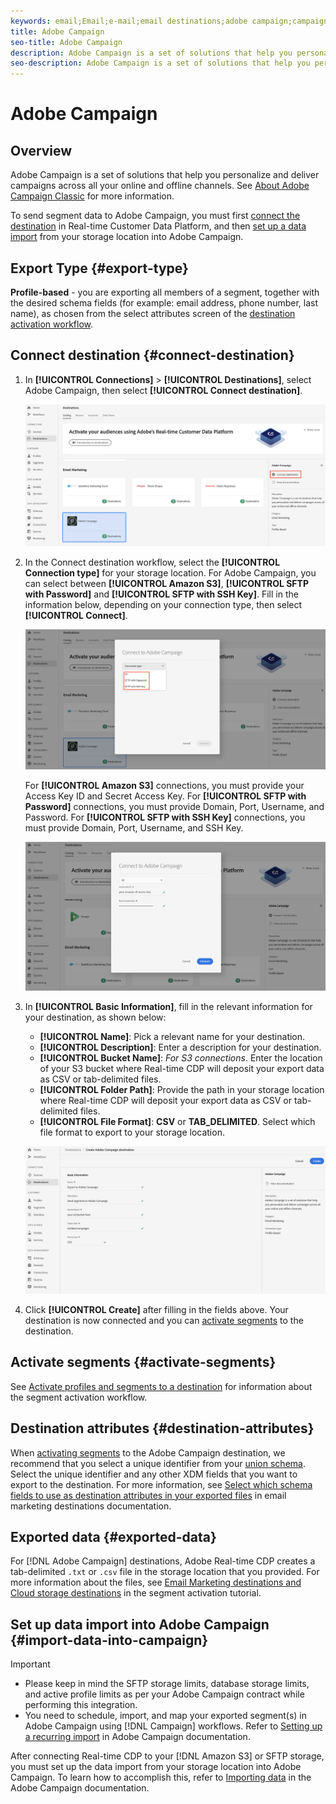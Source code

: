 ```yaml
---
keywords: email;Email;e-mail;email destinations;adobe campaign;campaign
title: Adobe Campaign
seo-title: Adobe Campaign
description: Adobe Campaign is a set of solutions that help you personalize and deliver campaigns across all your online and offline channels.
seo-description: Adobe Campaign is a set of solutions that help you personalize and deliver campaigns across all your online and offline channels.
---
```


# Adobe Campaign

## Overview

Adobe Campaign is a set of solutions that help you personalize and deliver campaigns across all your online and offline channels. See [About Adobe Campaign Classic](https://docs.adobe.com/content/help/en/campaign-classic/using/getting-started/starting-with-adobe-campaign/about-adobe-campaign-classic.html) for more information.

To send segment data to Adobe Campaign, you must first [connect the destination](#connect-destination) in Real-time Customer Data Platform, and then [set up a data import](#import-data-into-campaign) from your storage location into Adobe Campaign.

## Export Type {#export-type}

**Profile-based** - you are exporting all members of a segment, together with the desired schema fields (for example: email address, phone number, last name), as chosen from the select attributes screen of the [destination activation workflow](../../ui/activate-destinations.md#select-attributes).

## Connect destination {#connect-destination}

1. In **[!UICONTROL Connections]** > **[!UICONTROL Destinations]**, select Adobe Campaign, then select **[!UICONTROL Connect destination]**.

    ![Connect to adobe campaign](../../assets/catalog/adobe/adobe-campaign/connect.png)

1. In the Connect destination workflow, select the **[!UICONTROL Connection type]** for your storage location. For Adobe Campaign, you can select between **[!UICONTROL Amazon S3]**, **[!UICONTROL SFTP with Password]** and **[!UICONTROL SFTP with SSH Key]**. Fill in the information below, depending on your connection type, then select **[!UICONTROL Connect]**.

    ![Set up Campaign wizard](../../assets/catalog/adobe/adobe-campaign/wizard.png)

    For **[!UICONTROL Amazon S3]** connections, you must provide your Access Key ID and Secret Access Key. 
    For **[!UICONTROL SFTP with Password]** connections, you must provide Domain, Port, Username, and Password.
    For **[!UICONTROL SFTP with SSH Key]** connections, you must provide Domain, Port, Username, and SSH Key.

    ![Fill in Campaign information](../../assets/catalog/adobe/adobe-campaign/wizard-part2.png)

1. In **[!UICONTROL Basic Information]**, fill in the relevant information for your destination, as shown below:
   * **[!UICONTROL Name]**: Pick a relevant name for your destination.
   * **[!UICONTROL Description]**: Enter a description for your destination.
   * **[!UICONTROL Bucket Name]**: *For S3 connections*. Enter the location of your S3 bucket where Real-time CDP will deposit your export data as CSV or tab-delimited files. 
   * **[!UICONTROL Folder Path]**: Provide the path in your storage location where Real-time CDP will deposit your export data as CSV or tab-delimited files.
   * **[!UICONTROL File Format]**: **CSV** or **TAB_DELIMITED**. Select which file format to export to your storage location. 

    ![Campaign basic information](../../assets/catalog/adobe/adobe-campaign/basic-information.png)

1. Click **[!UICONTROL Create]** after filling in the fields above. Your destination is now connected and you can [activate segments](../../ui/activate-destinations.md) to the destination.

## Activate segments {#activate-segments}

See [Activate profiles and segments to a destination](../../ui/activate-destinations.md) for information about the segment activation workflow.

## Destination attributes {#destination-attributes}

When [activating segments](../../ui/activate-destinations.md) to the Adobe Campaign destination, we recommend that you select a unique identifier from your [union schema](../../../profile/home.md#profile-fragments-and-union-schemas). Select the unique identifier and any other XDM fields that you want to export to the destination. For more information, see [Select which schema fields to use as destination attributes in your exported files](../email/email-marketing-destinations.md#destination-attributes) in email marketing destinations documentation. 

## Exported data {#exported-data}

For [!DNL Adobe Campaign] destinations, Adobe Real-time CDP creates a tab-delimited `.txt` or `.csv` file in the storage location that you provided. For more information about the files, see [Email Marketing destinations and Cloud storage destinations](../../ui/activate-destinations.md#esp-and-cloud-storage) in the segment activation tutorial. 

<!--

Expect a new file to be created in your storage location every day. The file format is:

`Adobe_Campaign_segment<segmentID>_<timestamp-yyyymmddhhmmss>.csv`

```
Adobe_Campaign_segment12341e18-abcd-49c2-836d-123c88e76c39_20200408061804.csv
Adobe_Campaign_segment12341e18-abcd-49c2-836d-123c88e76c39_20200409052200.csv
Adobe_Campaign_segment12341e18-abcd-49c2-836d-123c88e76c39_20200410061130.csv
```

The presence of these files in your storage location is confirmation of successful activation. To understand how the exported files are structured, you can [download a sample .csv file](/help/rtcdp/destinations/assets/sample_export_file_segment12341e18-abcd-49c2-836d-123c88e76c39_20200408061804.csv). This sample file includes the profile attributes `person.firstname`, `person.lastname`, `person.gender`, `person.birthyear`, and `personalEmail.address`.

-->

## Set up data import into Adobe Campaign {#import-data-into-campaign}

>[!IMPORTANT]
>
>* Please keep in mind the SFTP storage limits, database storage limits, and active profile limits as per your Adobe Campaign contract while performing this integration.
>* You need to schedule, import, and map your exported segment(s) in Adobe Campaign using [!DNL Campaign] workflows. Refer to [Setting up a recurring import](https://docs.adobe.com/content/help/en/campaign-classic/using/automating-with-workflows/general-operation/importing-data.html#setting-up-a-recurring-import) in Adobe Campaign documentation.


After connecting Real-time CDP to your [!DNL Amazon S3] or SFTP storage, you must set up the data import from your storage location into Adobe Campaign. To learn how to accomplish this, refer to [Importing data](https://docs.adobe.com/content/help/en/campaign-classic/using/automating-with-workflows/general-operation/importing-data.html) in the Adobe Campaign documentation.
